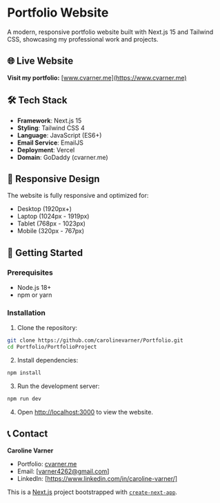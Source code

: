 # Portfolio Website

A modern, responsive portfolio website built with Next.js 15 and Tailwind CSS, showcasing my professional work and projects.

## 🌐 Live Website

**Visit my portfolio:** [www.cvarner.me](https://www.cvarner.me)

## 🛠️ Tech Stack

- **Framework**: Next.js 15
- **Styling**: Tailwind CSS 4
- **Language**: JavaScript (ES6+)
- **Email Service**: EmailJS
- **Deployment**: Vercel
- **Domain**: GoDaddy (cvarner.me)

## 📱 Responsive Design

The website is fully responsive and optimized for:
- Desktop (1920px+)
- Laptop (1024px - 1919px)
- Tablet (768px - 1023px)
- Mobile (320px - 767px)

## 🚀 Getting Started

### Prerequisites

- Node.js 18+ 
- npm or yarn

### Installation

1. Clone the repository:
```bash
git clone https://github.com/carolinevarner/Portfolio.git
cd Portfolio/PortfolioProject
```

2. Install dependencies:
```bash
npm install
```

3. Run the development server:
```bash
npm run dev
```

4. Open [http://localhost:3000](http://localhost:3000) to view the website.



## 📞 Contact

**Caroline Varner**
- Portfolio: [cvarner.me](https://www.cvarner.me)
- Email: [varner4262@gmail.com]
- LinkedIn: [https://www.linkedin.com/in/caroline-varner/]

This is a [Next.js](https://nextjs.org) project bootstrapped with [`create-next-app`](https://github.com/vercel/next.js/tree/canary/packages/create-next-app).
